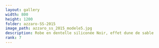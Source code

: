```yaml
---
layout: gallery
width: 800
height: 1200
folder: azzaro-SS-2015
image_path: azzaro_ss_2015_modele5.jpg
description: Robe en dentelle siliconée Noir, effet dune de sable
rank: 7
---
```

